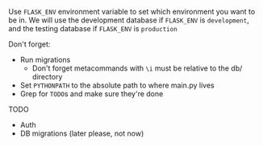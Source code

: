 Use `FLASK_ENV` environment variable to set which environment you want to be in. We will use the development database if `FLASK_ENV` is `development`, and the testing database if `FLASK_ENV` is `production`

Don't forget:
- Run migrations
  - Don't forget metacommands with `\i` must be relative to the db/ directory
- Set `PYTHONPATH` to the absolute path to where main.py lives
- Grep for `TODO`s and make sure they're done

TODO
- Auth
- DB migrations (later please, not now)
